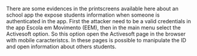 There are some evidences in the printscreens available here about an school app the expose students information 
when someone is authenticated in the app. 
First the attacker need to be a valid credentials in the app Escola em Movimento (EEM), then in the main menu select the Activesoft option.
So this option open the Activesoft page in the browser with mobile caracteristcs. 
In these pages is possible to manipulate the ID and open information about others students.
